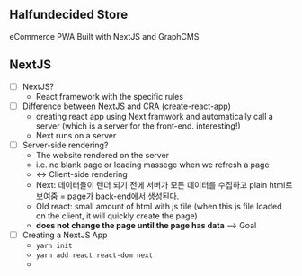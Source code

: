 ## Halfundecided Store

eCommerce PWA Built with NextJS and GraphCMS

## NextJS
- [ ] NextJS? 
  + React framework with the specific rules 
- [ ] Difference between NextJS and CRA (create-react-app)
  + creating react app using Next framwork and automatically call a server (which is a server for the front-end. interesting!)
  + Next runs on a server 
- [ ] Server-side rendering? 
  + The website rendered on the server 
  + i.e. no blank page or loading massege when we refresh a page 
  + <-> Client-side rendering
  + Next: 데이터들이 렌더 되기 전에 서버가 모든 데이터를 수집하고 plain html로 보여줌 = page가 back-end에서 생성된다. 
  + Old react: small amount of html with js file (when this js file loaded on the client, it will quickly create the page)
  + **does not change the page until the page has data** --> Goal
- [ ] Creating a NextJS App
  + `yarn init`
  + `yarn add react react-dom next`
  + 

